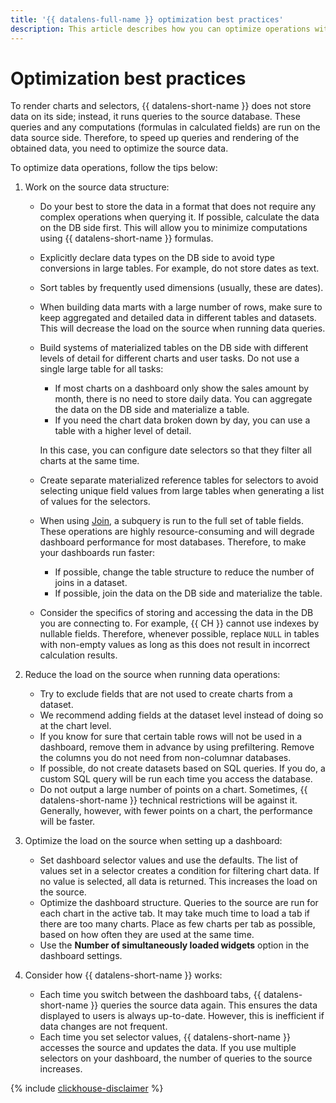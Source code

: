 ```yaml
---
title: '{{ datalens-full-name }} optimization best practices'
description: This article describes how you can optimize operations with data in {{ datalens-name }} to speed up queries and rendering of the data you get.
---
```


# Optimization best practices

To render charts and selectors, {{ datalens-short-name }} does not store data on its side; instead, it runs queries to the source database. These queries and any computations (formulas in calculated fields) are run on the data source side. Therefore, to speed up queries and rendering of the obtained data, you need to optimize the source data.

To optimize data operations, follow the tips below:

1. Work on the source data structure:

   * Do your best to store the data in a format that does not require any complex operations when querying it. If possible, calculate the data on the DB side first. This will allow you to minimize computations using {{ datalens-short-name }} formulas.
   * Explicitly declare data types on the DB side to avoid type conversions in large tables. For example, do not store dates as text.
   * Sort tables by frequently used dimensions (usually, these are dates).
   * When building data marts with a large number of rows, make sure to keep aggregated and detailed data in different tables and datasets. This will decrease the load on the source when running data queries.
   * Build systems of materialized tables on the DB side with different levels of detail for different charts and user tasks. Do not use a single large table for all tasks:

     * If most charts on a dashboard only show the sales amount by month, there is no need to store daily data. You can aggregate the data on the DB side and materialize a table.
     * If you need the chart data broken down by day, you can use a table with a higher level of detail.

     In this case, you can configure date selectors so that they filter all charts at the same time.

   * Create separate materialized reference tables for selectors to avoid selecting unique field values from large tables when generating a list of values for the selectors.
   * When using [Join](data-join.md), a subquery is run to the full set of table fields. These operations are highly resource-consuming and will degrade dashboard performance for most databases. Therefore, to make your dashboards run faster:

     * If possible, change the table structure to reduce the number of joins in a dataset.
     * If possible, join the data on the DB side and materialize the table.

   * Consider the specifics of storing and accessing the data in the DB you are connecting to. For example, {{ CH }} cannot use indexes by nullable fields. Therefore, whenever possible, replace `NULL` in tables with non-empty values as long as this does not result in incorrect calculation results.

1. Reduce the load on the source when running data operations:

   * Try to exclude fields that are not used to create charts from a dataset.
   * We recommend adding fields at the dataset level instead of doing so at the chart level.
   * If you know for sure that certain table rows will not be used in a dashboard, remove them in advance by using prefiltering. Remove the columns you do not need from non-columnar databases.
   * If possible, do not create datasets based on SQL queries. If you do, a custom SQL query will be run each time you access the database.
   * Do not output a large number of points on a chart. Sometimes, {{ datalens-short-name }} technical restrictions will be against it. Generally, however, with fewer points on a chart, the performance will be faster.

1. Optimize the load on the source when setting up a dashboard:

   * Set dashboard selector values and use the defaults. The list of values set in a selector creates a condition for filtering chart data. If no value is selected, all data is returned. This increases the load on the source.
   * Optimize the dashboard structure. Queries to the source are run for each chart in the active tab. It may take much time to load a tab if there are too many charts. Place as few charts per tab as possible, based on how often they are used at the same time.
   * Use the **Number of simultaneously loaded widgets** option in the dashboard settings.

1. Consider how {{ datalens-short-name }} works:

   * Each time you switch between the dashboard tabs, {{ datalens-short-name }} queries the source data again. This ensures the data displayed to users is always up-to-date. However, this is inefficient if data changes are not frequent.
   * Each time you set selector values, {{ datalens-short-name }} accesses the source and updates the data. If you use multiple selectors on your dashboard, the number of queries to the source increases.


{% include [clickhouse-disclaimer](../../_includes/clickhouse-disclaimer.md) %}